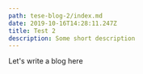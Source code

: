 ```yaml
---
path: tese-blog-2/index.md
date: 2019-10-16T14:28:11.247Z
title: Test 2
description: Some short description
---
```

Let's write a blog here
